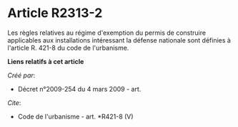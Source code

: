 # Article R2313-2

Les règles relatives au régime d'exemption du permis de construire applicables aux installations intéressant la défense
nationale sont définies à l'article R. 421-8 du code de l'urbanisme.

**Liens relatifs à cet article**

_Créé par_:

  - Décret n°2009-254 du 4 mars 2009 - art.

_Cite_:

  - Code de l'urbanisme - art. *R421-8 (V)
